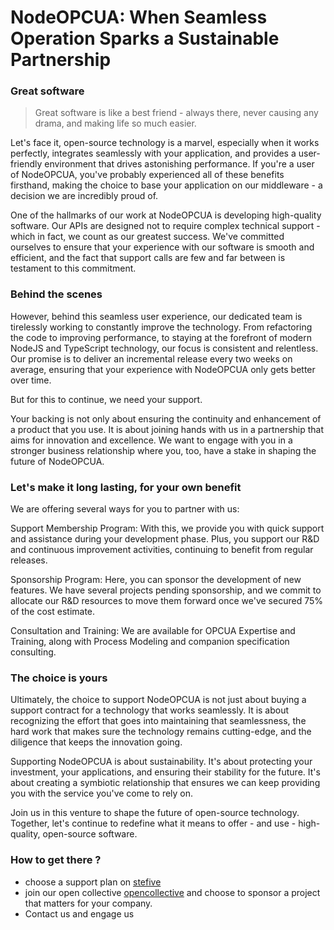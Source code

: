 # NodeOPCUA: When Seamless Operation Sparks a Sustainable Partnership


### Great software

> Great software is like a best friend - always there, never causing any drama, and making life so much easier.

Let's face it, open-source technology is a marvel, especially when it works perfectly, integrates seamlessly with your application, and provides a user-friendly environment that drives astonishing performance. If you're a user of NodeOPCUA, you've probably experienced all of these benefits firsthand, making the choice to base your application on our middleware - a decision we are incredibly proud of.

One of the hallmarks of our work at NodeOPCUA is developing high-quality software. Our APIs are designed not to require complex technical support - which in fact, we count as our greatest success. We've committed ourselves to ensure that your experience with our software is smooth and efficient, and the fact that support calls are few and far between is testament to this commitment.

### Behind the scenes

However, behind this seamless user experience, our dedicated team is tirelessly working to constantly improve the technology. From refactoring the code to improving performance, to staying at the forefront of modern NodeJS and TypeScript technology, our focus is consistent and relentless. Our promise is to deliver an incremental release every two weeks on average, ensuring that your experience with NodeOPCUA only gets better over time.

But for this to continue, we need your support.

Your backing is not only about ensuring the continuity and enhancement of a product that you use. It is about joining hands with us in a partnership that aims for innovation and excellence. We want to engage with you in a stronger business relationship where you, too, have a stake in shaping the future of NodeOPCUA.


### Let's make it long lasting, for your own benefit

We are offering several ways for you to partner with us:

Support Membership Program: With this, we provide you with quick support and assistance during your development phase. Plus, you support our R&D and continuous improvement activities, continuing to benefit from regular releases.

Sponsorship Program: Here, you can sponsor the development of new features. We have several projects pending sponsorship, and we commit to allocate our R&D resources to move them forward once we've secured 75% of the cost estimate.

Consultation and Training: We are available for OPCUA Expertise and Training, along with Process Modeling and companion specification consulting.

### The choice is yours

Ultimately, the choice to support NodeOPCUA is not just about buying a support contract for a technology that works seamlessly. It is about recognizing the effort that goes into maintaining that seamlessness, the hard work that makes sure the technology remains cutting-edge, and the diligence that keeps the innovation going.

Supporting NodeOPCUA is about sustainability. It's about protecting your investment, your applications, and ensuring their stability for the future. It's about creating a symbiotic relationship that ensures we can keep providing you with the service you've come to rely on.

Join us in this venture to shape the future of open-source technology. Together, let's continue to redefine what it means to offer - and use - high-quality, open-source software.

### How to get there ?

  - choose a support plan on [stefive](https://support.stefive.com)
  - join our open collective [opencollective](https://opencollective.com/node-opcua) and choose to sponsor a project that matters for your company.
  - Contact us and engage us 